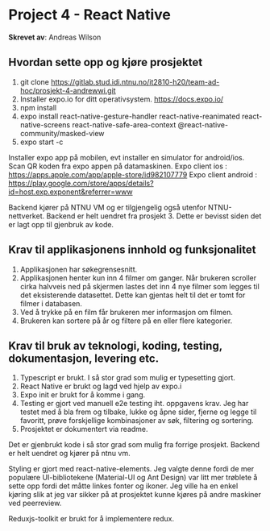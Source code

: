 # Project 4 - React Native

**Skrevet av**: Andreas Wilson

## Hvordan sette opp og kjøre prosjektet

1. git clone https://gitlab.stud.idi.ntnu.no/it2810-h20/team-ad-hoc/prosjekt-4-andrewwi.git
2. Installer expo.io for ditt operativsystem. https://docs.expo.io/
3. npm install
4. expo install react-native-gesture-handler react-native-reanimated react-native-screens react-native-safe-area-context @react-native-community/masked-view
5. expo start -c

Installer expo app på mobilen, evt installer en simulator for android/ios. 
Scan QR koden fra expo appen på datamaskinen.
Expo client ios : https://apps.apple.com/app/apple-store/id982107779
Expo client android : https://play.google.com/store/apps/details?id=host.exp.exponent&referrer=www

Backend kjører på NTNU VM og er tilgjengelig også utenfor NTNU-nettverket.
Backend er helt uendret fra prosjekt 3. Dette er bevisst siden det er lagt opp
til gjenbruk av kode.

## Krav til applikasjonens innhold og funksjonalitet

1. Applikasjonen har søkegrensesnitt.
2. Applikasjonen henter kun inn 4 filmer om ganger. Når brukeren scroller cirka halvveis ned på skjermen lastes det inn 4 nye filmer som
   legges til det eksisterende datasettet. Dette kan gjentas helt til det er tomt for filmer i databasen.
3. Ved å trykke på en film får brukeren mer informasjon om filmen.
4. Brukeren kan sortere på år og filtere på en eller flere kategorier.

## Krav til bruk av teknologi, koding, testing, dokumentasjon, levering etc.

1. Typescript er brukt. I så stor grad som mulig er typesetting gjort.
2. React Native er brukt og lagd ved hjelp av expo.i
3. Expo init er brukt for å komme i gang.
4. Testing er gjort ved manuell e2e testing iht. oppgavens krav. Jeg har testet med å bla frem og tilbake,
   lukke og åpne sider, fjerne og legge til favoritt, prøve forskjellige kombinasjoner av søk, filtering og sortering.
5. Prosjektet er dokumentert via readme.

Det er gjenbrukt kode i så stor grad som mulig fra forrige prosjekt. Backend er helt uendret og kjører på ntnu vm.

Styling er gjort med react-native-elements. Jeg valgte denne fordi de mer populære UI-bibliotekene
(Material-UI og Ant Design) var litt mer trøblete å sette opp fordi det måtte linkes fonter og ikoner.
Jeg ville ha en enkel kjøring slik at jeg var sikker på at prosjektet kunne kjøres på andre maskiner ved peerreview.

Reduxjs-toolkit er brukt for å implementere redux.
